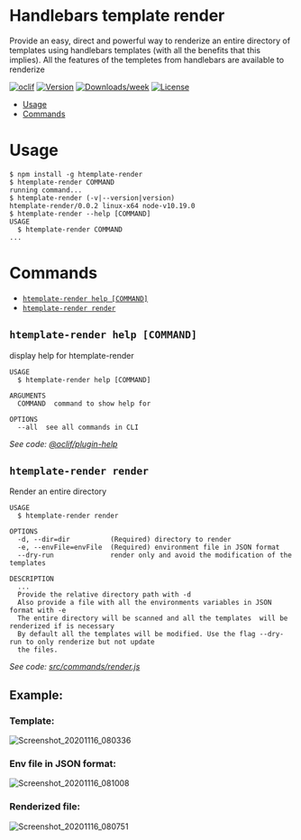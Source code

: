 Handlebars template render
===============

Provide an easy, direct and powerful way to renderize an entire directory of templates using handlebars templates (with all the benefits that this implies). All the features of the templetes from handlebars are available to renderize

[![oclif](https://img.shields.io/badge/cli-oclif-brightgreen.svg)](https://oclif.io)
[![Version](https://img.shields.io/npm/v/htemplate-render.svg)](https://npmjs.org/package/htemplate-render)
[![Downloads/week](https://img.shields.io/npm/dw/htemplate-render.svg)](https://npmjs.org/package/htemplate-render)
[![License](https://img.shields.io/npm/l/htemplate-render.svg)](https://github.com/joaquin767/template-parser/htemplate-render/blob/master/package.json)

<!-- toc -->
* [Usage](#usage)
* [Commands](#commands)
<!-- tocstop -->
# Usage
<!-- usage -->
```sh-session
$ npm install -g htemplate-render
$ htemplate-render COMMAND
running command...
$ htemplate-render (-v|--version|version)
htemplate-render/0.0.2 linux-x64 node-v10.19.0
$ htemplate-render --help [COMMAND]
USAGE
  $ htemplate-render COMMAND
...
```
<!-- usagestop -->
# Commands
<!-- commands -->
* [`htemplate-render help [COMMAND]`](#htemplate-render-help-command)
* [`htemplate-render render`](#htemplate-render-render)

## `htemplate-render help [COMMAND]`



display help for htemplate-render

```
USAGE
  $ htemplate-render help [COMMAND]

ARGUMENTS
  COMMAND  command to show help for

OPTIONS
  --all  see all commands in CLI
```

_See code: [@oclif/plugin-help](https://github.com/oclif/plugin-help/blob/v3.2.0/src/commands/help.ts)_

## `htemplate-render render`

Render an entire directory

```
USAGE
  $ htemplate-render render

OPTIONS
  -d, --dir=dir          (Required) directory to render
  -e, --envFile=envFile  (Required) environment file in JSON format
  --dry-run              render only and avoid the modification of the templates

DESCRIPTION
  ...
  Provide the relative directory path with -d
  Also provide a file with all the environments variables in JSON format with -e
  The entire directory will be scanned and all the templates  will be renderized if is necessary
  By default all the templates will be modified. Use the flag --dry-run to only renderize but not update
  the files.
```

_See code: [src/commands/render.js](https://github.com/joaquin767/htemplate-render/blob/v0.0.2/src/commands/render.js)_
<!-- commandsstop -->
## Example:
### Template:
![Screenshot_20201116_080336](https://user-images.githubusercontent.com/47214308/99245450-5b225180-27e2-11eb-9fc2-7cea5fca67c2.png)
### Env file in JSON format:
![Screenshot_20201116_081008](https://user-images.githubusercontent.com/47214308/99245922-311d5f00-27e3-11eb-9985-1dee9f31e143.png)
### Renderized file:
![Screenshot_20201116_080751](https://user-images.githubusercontent.com/47214308/99245743-e00d6b00-27e2-11eb-98ac-c2bb93a1b0b5.png)
